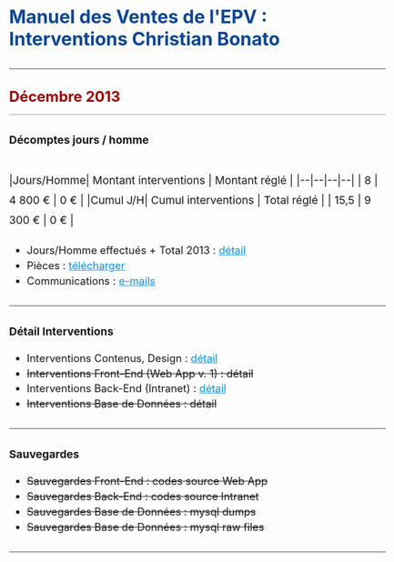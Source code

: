 
# Manuel des Ventes de l'EPV : Interventions Christian Bonato

---

## **Décembre 2013**  


### Décomptes jours / homme

|Jours/Homme| Montant interventions | Montant réglé |
|--|--|--|--|
| 8 | 4 800 € | 0 € |
|**Cumul J/H**| **Cumul interventions** | **Total réglé** |
| 15,5 | 9 300 € | 0 € |

 - Jours/Homme effectués + **Total 2013** : [détail](https://docs.google.com/spreadsheets/d/1GCb_s77PRvtkw9EWhJP3i5b--6kjBKq_rSnsLMuNwYY/edit#gid=488444104)
 - Pièces : [télécharger](https://drive.google.com/file/d/1jo2DfDD2lkdfTBOBKcuSlSKnSrbCImrg/view?usp=sharing)
 - Communications : [e-mails](http://ns367573.ovh.net/castle_intranet/utilities/emails_by_category/2013-12)

---

### Détail Interventions

- Interventions Contenus, Design : [détail](http://ns367573.ovh.net/castle_intranet/utilities/reorganiser/design/2013-12)  
 - ~~Interventions Front-End  (Web App v. 1) : détail~~
 - Interventions Back-End (Intranet) : [détail](http://ns367573.ovh.net/castle_intranet/utilities/reorganiser/intranet/2013-12)
 - ~~Interventions Base de Données : détail~~

---

### Sauvegardes

 - ~~Sauvegardes Front-End : codes source Web App~~
 - ~~Sauvegardes Back-End : codes source Intranet~~
 - ~~Sauvegardes Base de Données : mysql dumps~~
 - ~~Sauvegardes Base de Données : mysql raw files~~

---


<script src="https://code.jquery.com/jquery-3.2.1.min.js"></script>

<script>
  
  $(document).ready(function(){
  
$('a').attr('target','_blank');
  
// force PDF Files to open in new window
    $('a[href$=".pdf"]').attr('target', '_blank');
  });
  
</script>

<style>
body{
  font-size: 1.15rem;
  }
  
  .inner{
      max-width: 75vw;
  }
  
  thead, tr:nth-child(2){
      background: white;
      font-weight: initial !important;
  }
 

strong{
font-weight: normal !important;
}

tbody{
    font-weight: 700 !important;
    color:black;
}

 th {
    font-family: inherit;
    padding: 1rem;
    background: none;
    color: #373737;
    padding: 0.85rem;
    border: 1px solid #373737;
    font-weight: normal !important;
}

 
  h1 {
    margin-top: 3rem;
    font-size: 2rem;
    color: #0c4792;
}  

h2 {
    margin-top: 2rem;
    font-size: 1.6rem;
    padding-bottom: 1rem;
    background: none;
    border-bottom: 1px solid #999;
    color: #990000;
    font-weight: 700 !important;
} 

h2 > strong{
    font-weight: 700 !important;
}


h3 {
    margin-top: 2rem;
    font-size: 1.2rem;
} 

p{
  margin-top: 2.6rem;
  font-size:1.2rem;
  line-height: 2.2rem;
  }
  
 hr {
    height: initial;
    margin-bottom: 0.5rem;
    margin-top: 2rem;
    border: 1px solid #999;
    background: none;
}

li{
padding-top: 0.3rem;
}

a{
color:#0c93e4;
text-decoration: underline;
}

a:visited {
  color: purple;
}

#header_wrap{
display:none;
}

#main_content_wrap{
padding-bottom: 6rem;
}

#footer_wrap{
display:none;
}
</style>
